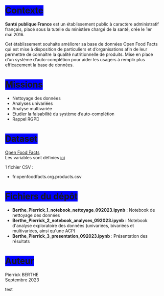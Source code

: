 # <span style='background:blue'>Contexte</span>

**Santé publique France** est un établissement public à caractère administratif français, placé sous la tutelle du ministère chargé de la santé, crée le 1er mai 2016.

Cet établissement souhaite améliorer sa base de données Open Food Facts qui est mise à disposition de particuliers et d’organisations afin de leur permettre de connaître la qualité nutritionnelle de produits. Mise en place d’un système d’auto-complétion pour aider les usagers à remplir plus efficacement la base de données.  

# <span style='background:blue'>Missions</span>

- Nettoyage des données
- Analyses univariées
- Analyse multivariée
- Etudier la faisabilité du système d’auto-complétion
- Rappel RGPD

# <span style='background:blue'>Dataset</span>

[Open Food Facts](https://world.openfoodfacts.org/)<br>
Les variables sont définies [ici](https://world.openfoodfacts.org/data/data-fields.txt)

1 fichier CSV :
- fr.openfoodfacts.org.products.csv

# <span style='background:blue'>Fichiers du dépôt</span>

- **Berthe_Pierrick_1_notebook_nettoyage_092023.ipynb** : Notebook de nettoyage des données
- **Berthe_Pierrick_2_notebook_analyses_092023.ipynb** : Notebook d'analyse exploratoire des données (univariées, bivariées et multivariées, ainsi qu'une ACP)
- **Berthe_Pierrick_3_presentation_092023.ipynb** : Présentation des résultats

# <span style='background:blue'>Auteur</span>

Pierrick BERTHE<br>
Septembre 2023

test
